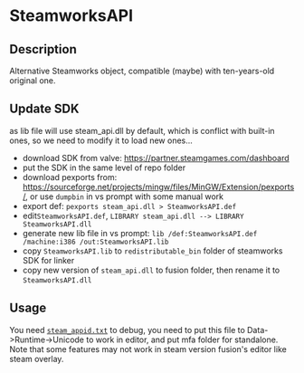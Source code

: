 # SteamworksAPI

## Description

Alternative Steamworks object, compatible (maybe) with ten-years-old original one.

## Update SDK

as lib file will use steam_api.dll by default, which is conflict with built-in ones, so we need to modify it to load new ones...

- download SDK from valve: <https://partner.steamgames.com/dashboard>
- put the SDK in the same level of repo folder
- download pexports from: <https://sourceforge.net/projects/mingw/files/MinGW/Extension/pexports/>, or use `dumpbin` in vs prompt with some manual work
- export def: `pexports steam_api.dll > SteamworksAPI.def`
- edit`SteamworksAPI.def`, `LIBRARY steam_api.dll --> LIBRARY SteamworksAPI.dll`
- generate new lib file in vs prompt: `lib /def:SteamworksAPI.def /machine:i386 /out:SteamworksAPI.lib`
- copy `SteamworksAPI.lib` to `redistributable_bin` folder of steamworks SDK for linker
- copy new version of `steam_api.dll` to fusion folder, then rename it to `SteamworksAPI.dll`

## Usage

You need [`steam_appid.txt`](https://partner.steamgames.com/doc/api/steam_api#SteamAPI_Init) to debug, you need to put this file to Data->Runtime->Unicode to work in editor, and put mfa folder for standalone. Note that some features may not work in steam version fusion's editor like steam overlay.
